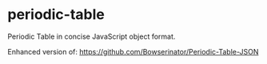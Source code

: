 # periodic-table

Periodic Table in concise JavaScript object format.

Enhanced version of: https://github.com/Bowserinator/Periodic-Table-JSON

